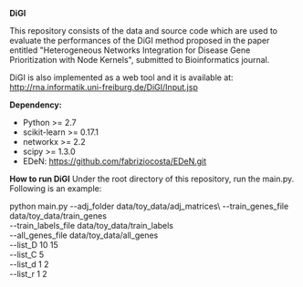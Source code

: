 **DiGI**

This repository consists of the data and source code which are used to evaluate the performances of the DiGI method proposed in the paper entitled "Heterogeneous Networks Integration for Disease Gene Prioritization with Node Kernels", submitted to Bioinformatics journal. 

DiGI is also implemented as a web tool and it is available at: http://rna.informatik.uni-freiburg.de/DiGI/Input.jsp

**Dependency:**
- Python >= 2.7
- scikit-learn >= 0.17.1
- networkx >= 2.2
- scipy >= 1.3.0
- EDeN: https://github.com/fabriziocosta/EDeN.git

**How to run DiGI**
Under the root directory of this repository, run the main.py. Following is an example:

python main.py --adj_folder data/toy_data/adj_matrices\\
               --train_genes_file data/toy_data/train_genes\
               --train_labels_file data/toy_data/train_labels\
               --all_genes_file data/toy_data/all_genes\
               --list_D 10 15\
               --list_C 5\
               --list_d 1 2\
               --list_r 1 2


